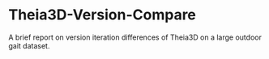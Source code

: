 # Theia3D-Version-Compare
A brief report on version iteration differences of Theia3D on a large outdoor gait dataset.
